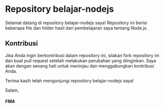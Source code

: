 # Repository belajar-nodejs

Selamat datang di repository belajar-nodejs saya! Repository ini berisi beberapa file dan folder hasil dari pembelajaran saya tentang Node.js.

## Kontribusi

Jika Anda ingin berkontribusi dalam repository ini, silakan fork repository ini dan buat pull request setelah melakukan perubahan yang diinginkan. Saya akan dengan senang hati untuk meninjau dan menggabungkan kontribusi Anda.

Terima kasih telah mengunjungi repository belajar-nodejs saya!

Salam,
##### FMA
